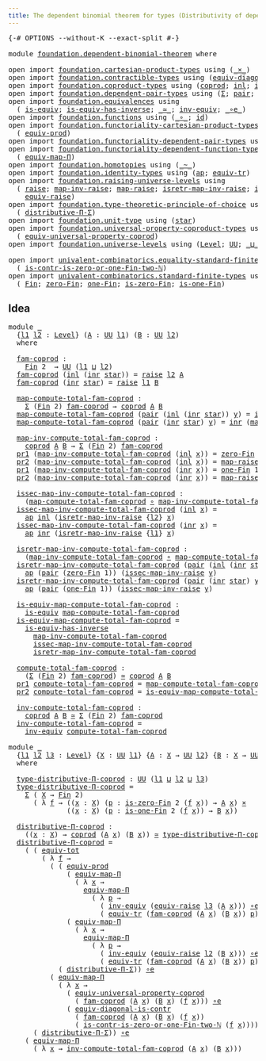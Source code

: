 ```yaml
---
title: The dependent binomial theorem for types (Distributivity of dependent function types over coproduct types)
---
```


<pre class="Agda"><a id="132" class="Symbol">{-#</a> <a id="136" class="Keyword">OPTIONS</a> <a id="144" class="Pragma">--without-K</a> <a id="156" class="Pragma">--exact-split</a> <a id="170" class="Symbol">#-}</a>

<a id="175" class="Keyword">module</a> <a id="182" href="foundation.dependent-binomial-theorem.html" class="Module">foundation.dependent-binomial-theorem</a> <a id="220" class="Keyword">where</a>

<a id="227" class="Keyword">open</a> <a id="232" class="Keyword">import</a> <a id="239" href="foundation.cartesian-product-types.html" class="Module">foundation.cartesian-product-types</a> <a id="274" class="Keyword">using</a> <a id="280" class="Symbol">(</a><a id="281" href="foundation-core.cartesian-product-types.html#590" class="Function Operator">_×_</a><a id="284" class="Symbol">)</a>
<a id="286" class="Keyword">open</a> <a id="291" class="Keyword">import</a> <a id="298" href="foundation.contractible-types.html" class="Module">foundation.contractible-types</a> <a id="328" class="Keyword">using</a> <a id="334" class="Symbol">(</a><a id="335" href="foundation.contractible-types.html#8430" class="Function">equiv-diagonal-is-contr</a><a id="358" class="Symbol">)</a>
<a id="360" class="Keyword">open</a> <a id="365" class="Keyword">import</a> <a id="372" href="foundation.coproduct-types.html" class="Module">foundation.coproduct-types</a> <a id="399" class="Keyword">using</a> <a id="405" class="Symbol">(</a><a id="406" href="foundation.coproduct-types.html#1182" class="Datatype">coprod</a><a id="412" class="Symbol">;</a> <a id="414" href="foundation.coproduct-types.html#1253" class="InductiveConstructor">inl</a><a id="417" class="Symbol">;</a> <a id="419" href="foundation.coproduct-types.html#1276" class="InductiveConstructor">inr</a><a id="422" class="Symbol">)</a>
<a id="424" class="Keyword">open</a> <a id="429" class="Keyword">import</a> <a id="436" href="foundation.dependent-pair-types.html" class="Module">foundation.dependent-pair-types</a> <a id="468" class="Keyword">using</a> <a id="474" class="Symbol">(</a><a id="475" href="foundation-core.dependent-pair-types.html#515" class="Record">Σ</a><a id="476" class="Symbol">;</a> <a id="478" href="foundation-core.dependent-pair-types.html#588" class="InductiveConstructor">pair</a><a id="482" class="Symbol">;</a> <a id="484" href="foundation-core.dependent-pair-types.html#605" class="Field">pr1</a><a id="487" class="Symbol">;</a> <a id="489" href="foundation-core.dependent-pair-types.html#617" class="Field">pr2</a><a id="492" class="Symbol">)</a>
<a id="494" class="Keyword">open</a> <a id="499" class="Keyword">import</a> <a id="506" href="foundation.equivalences.html" class="Module">foundation.equivalences</a> <a id="530" class="Keyword">using</a>
  <a id="538" class="Symbol">(</a> <a id="540" href="foundation-core.equivalences.html#1556" class="Function">is-equiv</a><a id="548" class="Symbol">;</a> <a id="550" href="foundation-core.equivalences.html#3013" class="Function">is-equiv-has-inverse</a><a id="570" class="Symbol">;</a> <a id="572" href="foundation-core.equivalences.html#1621" class="Function Operator">_≃_</a><a id="575" class="Symbol">;</a> <a id="577" href="foundation-core.equivalences.html#5721" class="Function">inv-equiv</a><a id="586" class="Symbol">;</a> <a id="588" href="foundation-core.equivalences.html#7869" class="Function Operator">_∘e_</a><a id="592" class="Symbol">)</a>
<a id="594" class="Keyword">open</a> <a id="599" class="Keyword">import</a> <a id="606" href="foundation.functions.html" class="Module">foundation.functions</a> <a id="627" class="Keyword">using</a> <a id="633" class="Symbol">(</a><a id="634" href="foundation-core.functions.html#420" class="Function Operator">_∘_</a><a id="637" class="Symbol">;</a> <a id="639" href="foundation-core.functions.html#322" class="Function">id</a><a id="641" class="Symbol">)</a>
<a id="643" class="Keyword">open</a> <a id="648" class="Keyword">import</a> <a id="655" href="foundation.functoriality-cartesian-product-types.html" class="Module">foundation.functoriality-cartesian-product-types</a> <a id="704" class="Keyword">using</a>
  <a id="712" class="Symbol">(</a> <a id="714" href="foundation.functoriality-cartesian-product-types.html#3179" class="Function">equiv-prod</a><a id="724" class="Symbol">)</a>
<a id="726" class="Keyword">open</a> <a id="731" class="Keyword">import</a> <a id="738" href="foundation.functoriality-dependent-pair-types.html" class="Module">foundation.functoriality-dependent-pair-types</a> <a id="784" class="Keyword">using</a> <a id="790" class="Symbol">(</a><a id="791" href="foundation-core.functoriality-dependent-pair-types.html#6817" class="Function">equiv-tot</a><a id="800" class="Symbol">)</a>
<a id="802" class="Keyword">open</a> <a id="807" class="Keyword">import</a> <a id="814" href="foundation.functoriality-dependent-function-types.html" class="Module">foundation.functoriality-dependent-function-types</a> <a id="864" class="Keyword">using</a>
  <a id="872" class="Symbol">(</a> <a id="874" href="foundation-core.functoriality-dependent-function-types.html#2227" class="Function">equiv-map-Π</a><a id="885" class="Symbol">)</a>
<a id="887" class="Keyword">open</a> <a id="892" class="Keyword">import</a> <a id="899" href="foundation.homotopies.html" class="Module">foundation.homotopies</a> <a id="921" class="Keyword">using</a> <a id="927" class="Symbol">(</a><a id="928" href="foundation-core.homotopies.html#627" class="Function Operator">_~_</a><a id="931" class="Symbol">)</a>
<a id="933" class="Keyword">open</a> <a id="938" class="Keyword">import</a> <a id="945" href="foundation.identity-types.html" class="Module">foundation.identity-types</a> <a id="971" class="Keyword">using</a> <a id="977" class="Symbol">(</a><a id="978" href="foundation-core.identity-types.html#4003" class="Function">ap</a><a id="980" class="Symbol">;</a> <a id="982" href="foundation.identity-types.html#3828" class="Function">equiv-tr</a><a id="990" class="Symbol">)</a>
<a id="992" class="Keyword">open</a> <a id="997" class="Keyword">import</a> <a id="1004" href="foundation.raising-universe-levels.html" class="Module">foundation.raising-universe-levels</a> <a id="1039" class="Keyword">using</a>
  <a id="1047" class="Symbol">(</a> <a id="1049" href="foundation.raising-universe-levels.html#973" class="Datatype">raise</a><a id="1054" class="Symbol">;</a> <a id="1056" href="foundation.raising-universe-levels.html#1114" class="Function">map-inv-raise</a><a id="1069" class="Symbol">;</a> <a id="1071" href="foundation.raising-universe-levels.html#1038" class="InductiveConstructor">map-raise</a><a id="1080" class="Symbol">;</a> <a id="1082" href="foundation.raising-universe-levels.html#1282" class="Function">isretr-map-inv-raise</a><a id="1102" class="Symbol">;</a> <a id="1104" href="foundation.raising-universe-levels.html#1181" class="Function">issec-map-inv-raise</a><a id="1123" class="Symbol">;</a>
    <a id="1129" href="foundation.raising-universe-levels.html#1550" class="Function">equiv-raise</a><a id="1140" class="Symbol">)</a>
<a id="1142" class="Keyword">open</a> <a id="1147" class="Keyword">import</a> <a id="1154" href="foundation.type-theoretic-principle-of-choice.html" class="Module">foundation.type-theoretic-principle-of-choice</a> <a id="1200" class="Keyword">using</a>
  <a id="1208" class="Symbol">(</a> <a id="1210" href="foundation.type-theoretic-principle-of-choice.html#4367" class="Function">distributive-Π-Σ</a><a id="1226" class="Symbol">)</a>
<a id="1228" class="Keyword">open</a> <a id="1233" class="Keyword">import</a> <a id="1240" href="foundation.unit-type.html" class="Module">foundation.unit-type</a> <a id="1261" class="Keyword">using</a> <a id="1267" class="Symbol">(</a><a id="1268" href="foundation.unit-type.html#1108" class="InductiveConstructor">star</a><a id="1272" class="Symbol">)</a>
<a id="1274" class="Keyword">open</a> <a id="1279" class="Keyword">import</a> <a id="1286" href="foundation.universal-property-coproduct-types.html" class="Module">foundation.universal-property-coproduct-types</a> <a id="1332" class="Keyword">using</a>
  <a id="1340" class="Symbol">(</a> <a id="1342" href="foundation.universal-property-coproduct-types.html#2190" class="Function">equiv-universal-property-coprod</a><a id="1373" class="Symbol">)</a>
<a id="1375" class="Keyword">open</a> <a id="1380" class="Keyword">import</a> <a id="1387" href="foundation.universe-levels.html" class="Module">foundation.universe-levels</a> <a id="1414" class="Keyword">using</a> <a id="1420" class="Symbol">(</a><a id="1421" href="Agda.Primitive.html#597" class="Postulate">Level</a><a id="1426" class="Symbol">;</a> <a id="1428" href="foundation-core.universe-levels.html#235" class="Primitive">UU</a><a id="1430" class="Symbol">;</a> <a id="1432" href="Agda.Primitive.html#810" class="Primitive Operator">_⊔_</a><a id="1435" class="Symbol">)</a>

<a id="1438" class="Keyword">open</a> <a id="1443" class="Keyword">import</a> <a id="1450" href="univalent-combinatorics.equality-standard-finite-types.html" class="Module">univalent-combinatorics.equality-standard-finite-types</a> <a id="1505" class="Keyword">using</a>
  <a id="1513" class="Symbol">(</a> <a id="1515" href="univalent-combinatorics.equality-standard-finite-types.html#4424" class="Function">is-contr-is-zero-or-one-Fin-two-ℕ</a><a id="1548" class="Symbol">)</a>
<a id="1550" class="Keyword">open</a> <a id="1555" class="Keyword">import</a> <a id="1562" href="univalent-combinatorics.standard-finite-types.html" class="Module">univalent-combinatorics.standard-finite-types</a> <a id="1608" class="Keyword">using</a>
  <a id="1616" class="Symbol">(</a> <a id="1618" href="univalent-combinatorics.standard-finite-types.html#2396" class="Function">Fin</a><a id="1621" class="Symbol">;</a> <a id="1623" href="univalent-combinatorics.standard-finite-types.html#6795" class="Function">zero-Fin</a><a id="1631" class="Symbol">;</a> <a id="1633" href="univalent-combinatorics.standard-finite-types.html#8193" class="Function">one-Fin</a><a id="1640" class="Symbol">;</a> <a id="1642" href="univalent-combinatorics.standard-finite-types.html#6898" class="Function">is-zero-Fin</a><a id="1653" class="Symbol">;</a> <a id="1655" href="univalent-combinatorics.standard-finite-types.html#8274" class="Function">is-one-Fin</a><a id="1665" class="Symbol">)</a>
</pre>
## Idea

<pre class="Agda"><a id="1689" class="Keyword">module</a> <a id="1696" href="foundation.dependent-binomial-theorem.html#1696" class="Module">_</a>
  <a id="1700" class="Symbol">{</a><a id="1701" href="foundation.dependent-binomial-theorem.html#1701" class="Bound">l1</a> <a id="1704" href="foundation.dependent-binomial-theorem.html#1704" class="Bound">l2</a> <a id="1707" class="Symbol">:</a> <a id="1709" href="Agda.Primitive.html#597" class="Postulate">Level</a><a id="1714" class="Symbol">}</a> <a id="1716" class="Symbol">(</a><a id="1717" href="foundation.dependent-binomial-theorem.html#1717" class="Bound">A</a> <a id="1719" class="Symbol">:</a> <a id="1721" href="foundation-core.universe-levels.html#235" class="Primitive">UU</a> <a id="1724" href="foundation.dependent-binomial-theorem.html#1701" class="Bound">l1</a><a id="1726" class="Symbol">)</a> <a id="1728" class="Symbol">(</a><a id="1729" href="foundation.dependent-binomial-theorem.html#1729" class="Bound">B</a> <a id="1731" class="Symbol">:</a> <a id="1733" href="foundation-core.universe-levels.html#235" class="Primitive">UU</a> <a id="1736" href="foundation.dependent-binomial-theorem.html#1704" class="Bound">l2</a><a id="1738" class="Symbol">)</a>
  <a id="1742" class="Keyword">where</a>
  
  <a id="1753" href="foundation.dependent-binomial-theorem.html#1753" class="Function">fam-coprod</a> <a id="1764" class="Symbol">:</a>
    <a id="1770" href="univalent-combinatorics.standard-finite-types.html#2396" class="Function">Fin</a> <a id="1774" class="Number">2</a>  <a id="1777" class="Symbol">→</a> <a id="1779" href="foundation-core.universe-levels.html#235" class="Primitive">UU</a> <a id="1782" class="Symbol">(</a><a id="1783" href="foundation.dependent-binomial-theorem.html#1701" class="Bound">l1</a> <a id="1786" href="Agda.Primitive.html#810" class="Primitive Operator">⊔</a> <a id="1788" href="foundation.dependent-binomial-theorem.html#1704" class="Bound">l2</a><a id="1790" class="Symbol">)</a>
  <a id="1794" href="foundation.dependent-binomial-theorem.html#1753" class="Function">fam-coprod</a> <a id="1805" class="Symbol">(</a><a id="1806" href="foundation.coproduct-types.html#1253" class="InductiveConstructor">inl</a> <a id="1810" class="Symbol">(</a><a id="1811" href="foundation.coproduct-types.html#1276" class="InductiveConstructor">inr</a> <a id="1815" href="foundation.unit-type.html#1108" class="InductiveConstructor">star</a><a id="1819" class="Symbol">))</a> <a id="1822" class="Symbol">=</a> <a id="1824" href="foundation.raising-universe-levels.html#973" class="Datatype">raise</a> <a id="1830" href="foundation.dependent-binomial-theorem.html#1704" class="Bound">l2</a> <a id="1833" href="foundation.dependent-binomial-theorem.html#1717" class="Bound">A</a>
  <a id="1837" href="foundation.dependent-binomial-theorem.html#1753" class="Function">fam-coprod</a> <a id="1848" class="Symbol">(</a><a id="1849" href="foundation.coproduct-types.html#1276" class="InductiveConstructor">inr</a> <a id="1853" href="foundation.unit-type.html#1108" class="InductiveConstructor">star</a><a id="1857" class="Symbol">)</a> <a id="1859" class="Symbol">=</a> <a id="1861" href="foundation.raising-universe-levels.html#973" class="Datatype">raise</a> <a id="1867" href="foundation.dependent-binomial-theorem.html#1701" class="Bound">l1</a> <a id="1870" href="foundation.dependent-binomial-theorem.html#1729" class="Bound">B</a>
  
  <a id="1877" href="foundation.dependent-binomial-theorem.html#1877" class="Function">map-compute-total-fam-coprod</a> <a id="1906" class="Symbol">:</a>
    <a id="1912" href="foundation-core.dependent-pair-types.html#515" class="Record">Σ</a> <a id="1914" class="Symbol">(</a><a id="1915" href="univalent-combinatorics.standard-finite-types.html#2396" class="Function">Fin</a> <a id="1919" class="Number">2</a><a id="1920" class="Symbol">)</a> <a id="1922" href="foundation.dependent-binomial-theorem.html#1753" class="Function">fam-coprod</a> <a id="1933" class="Symbol">→</a> <a id="1935" href="foundation.coproduct-types.html#1182" class="Datatype">coprod</a> <a id="1942" href="foundation.dependent-binomial-theorem.html#1717" class="Bound">A</a> <a id="1944" href="foundation.dependent-binomial-theorem.html#1729" class="Bound">B</a>
  <a id="1948" href="foundation.dependent-binomial-theorem.html#1877" class="Function">map-compute-total-fam-coprod</a> <a id="1977" class="Symbol">(</a><a id="1978" href="foundation-core.dependent-pair-types.html#588" class="InductiveConstructor">pair</a> <a id="1983" class="Symbol">(</a><a id="1984" href="foundation.coproduct-types.html#1253" class="InductiveConstructor">inl</a> <a id="1988" class="Symbol">(</a><a id="1989" href="foundation.coproduct-types.html#1276" class="InductiveConstructor">inr</a> <a id="1993" href="foundation.unit-type.html#1108" class="InductiveConstructor">star</a><a id="1997" class="Symbol">))</a> <a id="2000" href="foundation.dependent-binomial-theorem.html#2000" class="Bound">y</a><a id="2001" class="Symbol">)</a> <a id="2003" class="Symbol">=</a> <a id="2005" href="foundation.coproduct-types.html#1253" class="InductiveConstructor">inl</a> <a id="2009" class="Symbol">(</a><a id="2010" href="foundation.raising-universe-levels.html#1114" class="Function">map-inv-raise</a> <a id="2024" href="foundation.dependent-binomial-theorem.html#2000" class="Bound">y</a><a id="2025" class="Symbol">)</a>
  <a id="2029" href="foundation.dependent-binomial-theorem.html#1877" class="Function">map-compute-total-fam-coprod</a> <a id="2058" class="Symbol">(</a><a id="2059" href="foundation-core.dependent-pair-types.html#588" class="InductiveConstructor">pair</a> <a id="2064" class="Symbol">(</a><a id="2065" href="foundation.coproduct-types.html#1276" class="InductiveConstructor">inr</a> <a id="2069" href="foundation.unit-type.html#1108" class="InductiveConstructor">star</a><a id="2073" class="Symbol">)</a> <a id="2075" href="foundation.dependent-binomial-theorem.html#2075" class="Bound">y</a><a id="2076" class="Symbol">)</a> <a id="2078" class="Symbol">=</a> <a id="2080" href="foundation.coproduct-types.html#1276" class="InductiveConstructor">inr</a> <a id="2084" class="Symbol">(</a><a id="2085" href="foundation.raising-universe-levels.html#1114" class="Function">map-inv-raise</a> <a id="2099" href="foundation.dependent-binomial-theorem.html#2075" class="Bound">y</a><a id="2100" class="Symbol">)</a>

  <a id="2105" href="foundation.dependent-binomial-theorem.html#2105" class="Function">map-inv-compute-total-fam-coprod</a> <a id="2138" class="Symbol">:</a>
    <a id="2144" href="foundation.coproduct-types.html#1182" class="Datatype">coprod</a> <a id="2151" href="foundation.dependent-binomial-theorem.html#1717" class="Bound">A</a> <a id="2153" href="foundation.dependent-binomial-theorem.html#1729" class="Bound">B</a> <a id="2155" class="Symbol">→</a> <a id="2157" href="foundation-core.dependent-pair-types.html#515" class="Record">Σ</a> <a id="2159" class="Symbol">(</a><a id="2160" href="univalent-combinatorics.standard-finite-types.html#2396" class="Function">Fin</a> <a id="2164" class="Number">2</a><a id="2165" class="Symbol">)</a> <a id="2167" href="foundation.dependent-binomial-theorem.html#1753" class="Function">fam-coprod</a>
  <a id="2180" href="foundation-core.dependent-pair-types.html#605" class="Field">pr1</a> <a id="2184" class="Symbol">(</a><a id="2185" href="foundation.dependent-binomial-theorem.html#2105" class="Function">map-inv-compute-total-fam-coprod</a> <a id="2218" class="Symbol">(</a><a id="2219" href="foundation.coproduct-types.html#1253" class="InductiveConstructor">inl</a> <a id="2223" href="foundation.dependent-binomial-theorem.html#2223" class="Bound">x</a><a id="2224" class="Symbol">))</a> <a id="2227" class="Symbol">=</a> <a id="2229" href="univalent-combinatorics.standard-finite-types.html#6795" class="Function">zero-Fin</a> <a id="2238" class="Number">1</a>
  <a id="2242" href="foundation-core.dependent-pair-types.html#617" class="Field">pr2</a> <a id="2246" class="Symbol">(</a><a id="2247" href="foundation.dependent-binomial-theorem.html#2105" class="Function">map-inv-compute-total-fam-coprod</a> <a id="2280" class="Symbol">(</a><a id="2281" href="foundation.coproduct-types.html#1253" class="InductiveConstructor">inl</a> <a id="2285" href="foundation.dependent-binomial-theorem.html#2285" class="Bound">x</a><a id="2286" class="Symbol">))</a> <a id="2289" class="Symbol">=</a> <a id="2291" href="foundation.raising-universe-levels.html#1038" class="InductiveConstructor">map-raise</a> <a id="2301" href="foundation.dependent-binomial-theorem.html#2285" class="Bound">x</a>
  <a id="2305" href="foundation-core.dependent-pair-types.html#605" class="Field">pr1</a> <a id="2309" class="Symbol">(</a><a id="2310" href="foundation.dependent-binomial-theorem.html#2105" class="Function">map-inv-compute-total-fam-coprod</a> <a id="2343" class="Symbol">(</a><a id="2344" href="foundation.coproduct-types.html#1276" class="InductiveConstructor">inr</a> <a id="2348" href="foundation.dependent-binomial-theorem.html#2348" class="Bound">x</a><a id="2349" class="Symbol">))</a> <a id="2352" class="Symbol">=</a> <a id="2354" href="univalent-combinatorics.standard-finite-types.html#8193" class="Function">one-Fin</a> <a id="2362" class="Number">1</a>
  <a id="2366" href="foundation-core.dependent-pair-types.html#617" class="Field">pr2</a> <a id="2370" class="Symbol">(</a><a id="2371" href="foundation.dependent-binomial-theorem.html#2105" class="Function">map-inv-compute-total-fam-coprod</a> <a id="2404" class="Symbol">(</a><a id="2405" href="foundation.coproduct-types.html#1276" class="InductiveConstructor">inr</a> <a id="2409" href="foundation.dependent-binomial-theorem.html#2409" class="Bound">x</a><a id="2410" class="Symbol">))</a> <a id="2413" class="Symbol">=</a> <a id="2415" href="foundation.raising-universe-levels.html#1038" class="InductiveConstructor">map-raise</a> <a id="2425" href="foundation.dependent-binomial-theorem.html#2409" class="Bound">x</a>

  <a id="2430" href="foundation.dependent-binomial-theorem.html#2430" class="Function">issec-map-inv-compute-total-fam-coprod</a> <a id="2469" class="Symbol">:</a>
    <a id="2475" class="Symbol">(</a><a id="2476" href="foundation.dependent-binomial-theorem.html#1877" class="Function">map-compute-total-fam-coprod</a> <a id="2505" href="foundation-core.functions.html#420" class="Function Operator">∘</a> <a id="2507" href="foundation.dependent-binomial-theorem.html#2105" class="Function">map-inv-compute-total-fam-coprod</a><a id="2539" class="Symbol">)</a> <a id="2541" href="foundation-core.homotopies.html#627" class="Function Operator">~</a> <a id="2543" href="foundation-core.functions.html#322" class="Function">id</a>
  <a id="2548" href="foundation.dependent-binomial-theorem.html#2430" class="Function">issec-map-inv-compute-total-fam-coprod</a> <a id="2587" class="Symbol">(</a><a id="2588" href="foundation.coproduct-types.html#1253" class="InductiveConstructor">inl</a> <a id="2592" href="foundation.dependent-binomial-theorem.html#2592" class="Bound">x</a><a id="2593" class="Symbol">)</a> <a id="2595" class="Symbol">=</a>
    <a id="2601" href="foundation-core.identity-types.html#4003" class="Function">ap</a> <a id="2604" href="foundation.coproduct-types.html#1253" class="InductiveConstructor">inl</a> <a id="2608" class="Symbol">(</a><a id="2609" href="foundation.raising-universe-levels.html#1282" class="Function">isretr-map-inv-raise</a> <a id="2630" class="Symbol">{</a><a id="2631" href="foundation.dependent-binomial-theorem.html#1704" class="Bound">l2</a><a id="2633" class="Symbol">}</a> <a id="2635" href="foundation.dependent-binomial-theorem.html#2592" class="Bound">x</a><a id="2636" class="Symbol">)</a>
  <a id="2640" href="foundation.dependent-binomial-theorem.html#2430" class="Function">issec-map-inv-compute-total-fam-coprod</a> <a id="2679" class="Symbol">(</a><a id="2680" href="foundation.coproduct-types.html#1276" class="InductiveConstructor">inr</a> <a id="2684" href="foundation.dependent-binomial-theorem.html#2684" class="Bound">x</a><a id="2685" class="Symbol">)</a> <a id="2687" class="Symbol">=</a>
    <a id="2693" href="foundation-core.identity-types.html#4003" class="Function">ap</a> <a id="2696" href="foundation.coproduct-types.html#1276" class="InductiveConstructor">inr</a> <a id="2700" class="Symbol">(</a><a id="2701" href="foundation.raising-universe-levels.html#1282" class="Function">isretr-map-inv-raise</a> <a id="2722" class="Symbol">{</a><a id="2723" href="foundation.dependent-binomial-theorem.html#1701" class="Bound">l1</a><a id="2725" class="Symbol">}</a> <a id="2727" href="foundation.dependent-binomial-theorem.html#2684" class="Bound">x</a><a id="2728" class="Symbol">)</a>

  <a id="2733" href="foundation.dependent-binomial-theorem.html#2733" class="Function">isretr-map-inv-compute-total-fam-coprod</a> <a id="2773" class="Symbol">:</a>
    <a id="2779" class="Symbol">(</a><a id="2780" href="foundation.dependent-binomial-theorem.html#2105" class="Function">map-inv-compute-total-fam-coprod</a> <a id="2813" href="foundation-core.functions.html#420" class="Function Operator">∘</a> <a id="2815" href="foundation.dependent-binomial-theorem.html#1877" class="Function">map-compute-total-fam-coprod</a><a id="2843" class="Symbol">)</a> <a id="2845" href="foundation-core.homotopies.html#627" class="Function Operator">~</a> <a id="2847" href="foundation-core.functions.html#322" class="Function">id</a>
  <a id="2852" href="foundation.dependent-binomial-theorem.html#2733" class="Function">isretr-map-inv-compute-total-fam-coprod</a> <a id="2892" class="Symbol">(</a><a id="2893" href="foundation-core.dependent-pair-types.html#588" class="InductiveConstructor">pair</a> <a id="2898" class="Symbol">(</a><a id="2899" href="foundation.coproduct-types.html#1253" class="InductiveConstructor">inl</a> <a id="2903" class="Symbol">(</a><a id="2904" href="foundation.coproduct-types.html#1276" class="InductiveConstructor">inr</a> <a id="2908" href="foundation.unit-type.html#1108" class="InductiveConstructor">star</a><a id="2912" class="Symbol">))</a> <a id="2915" href="foundation.dependent-binomial-theorem.html#2915" class="Bound">y</a><a id="2916" class="Symbol">)</a> <a id="2918" class="Symbol">=</a>
    <a id="2924" href="foundation-core.identity-types.html#4003" class="Function">ap</a> <a id="2927" class="Symbol">(</a><a id="2928" href="foundation-core.dependent-pair-types.html#588" class="InductiveConstructor">pair</a> <a id="2933" class="Symbol">(</a><a id="2934" href="univalent-combinatorics.standard-finite-types.html#6795" class="Function">zero-Fin</a> <a id="2943" class="Number">1</a><a id="2944" class="Symbol">))</a> <a id="2947" class="Symbol">(</a><a id="2948" href="foundation.raising-universe-levels.html#1181" class="Function">issec-map-inv-raise</a> <a id="2968" href="foundation.dependent-binomial-theorem.html#2915" class="Bound">y</a><a id="2969" class="Symbol">)</a>
  <a id="2973" href="foundation.dependent-binomial-theorem.html#2733" class="Function">isretr-map-inv-compute-total-fam-coprod</a> <a id="3013" class="Symbol">(</a><a id="3014" href="foundation-core.dependent-pair-types.html#588" class="InductiveConstructor">pair</a> <a id="3019" class="Symbol">(</a><a id="3020" href="foundation.coproduct-types.html#1276" class="InductiveConstructor">inr</a> <a id="3024" href="foundation.unit-type.html#1108" class="InductiveConstructor">star</a><a id="3028" class="Symbol">)</a> <a id="3030" href="foundation.dependent-binomial-theorem.html#3030" class="Bound">y</a><a id="3031" class="Symbol">)</a> <a id="3033" class="Symbol">=</a>
    <a id="3039" href="foundation-core.identity-types.html#4003" class="Function">ap</a> <a id="3042" class="Symbol">(</a><a id="3043" href="foundation-core.dependent-pair-types.html#588" class="InductiveConstructor">pair</a> <a id="3048" class="Symbol">(</a><a id="3049" href="univalent-combinatorics.standard-finite-types.html#8193" class="Function">one-Fin</a> <a id="3057" class="Number">1</a><a id="3058" class="Symbol">))</a> <a id="3061" class="Symbol">(</a><a id="3062" href="foundation.raising-universe-levels.html#1181" class="Function">issec-map-inv-raise</a> <a id="3082" href="foundation.dependent-binomial-theorem.html#3030" class="Bound">y</a><a id="3083" class="Symbol">)</a>

  <a id="3088" href="foundation.dependent-binomial-theorem.html#3088" class="Function">is-equiv-map-compute-total-fam-coprod</a> <a id="3126" class="Symbol">:</a>
    <a id="3132" href="foundation-core.equivalences.html#1556" class="Function">is-equiv</a> <a id="3141" href="foundation.dependent-binomial-theorem.html#1877" class="Function">map-compute-total-fam-coprod</a>
  <a id="3172" href="foundation.dependent-binomial-theorem.html#3088" class="Function">is-equiv-map-compute-total-fam-coprod</a> <a id="3210" class="Symbol">=</a>
    <a id="3216" href="foundation-core.equivalences.html#3013" class="Function">is-equiv-has-inverse</a>
      <a id="3243" href="foundation.dependent-binomial-theorem.html#2105" class="Function">map-inv-compute-total-fam-coprod</a>
      <a id="3282" href="foundation.dependent-binomial-theorem.html#2430" class="Function">issec-map-inv-compute-total-fam-coprod</a>
      <a id="3327" href="foundation.dependent-binomial-theorem.html#2733" class="Function">isretr-map-inv-compute-total-fam-coprod</a>
  
  <a id="3372" href="foundation.dependent-binomial-theorem.html#3372" class="Function">compute-total-fam-coprod</a> <a id="3397" class="Symbol">:</a>
    <a id="3403" class="Symbol">(</a><a id="3404" href="foundation-core.dependent-pair-types.html#515" class="Record">Σ</a> <a id="3406" class="Symbol">(</a><a id="3407" href="univalent-combinatorics.standard-finite-types.html#2396" class="Function">Fin</a> <a id="3411" class="Number">2</a><a id="3412" class="Symbol">)</a> <a id="3414" href="foundation.dependent-binomial-theorem.html#1753" class="Function">fam-coprod</a><a id="3424" class="Symbol">)</a> <a id="3426" href="foundation-core.equivalences.html#1621" class="Function Operator">≃</a> <a id="3428" href="foundation.coproduct-types.html#1182" class="Datatype">coprod</a> <a id="3435" href="foundation.dependent-binomial-theorem.html#1717" class="Bound">A</a> <a id="3437" href="foundation.dependent-binomial-theorem.html#1729" class="Bound">B</a>
  <a id="3441" href="foundation-core.dependent-pair-types.html#605" class="Field">pr1</a> <a id="3445" href="foundation.dependent-binomial-theorem.html#3372" class="Function">compute-total-fam-coprod</a> <a id="3470" class="Symbol">=</a> <a id="3472" href="foundation.dependent-binomial-theorem.html#1877" class="Function">map-compute-total-fam-coprod</a>
  <a id="3503" href="foundation-core.dependent-pair-types.html#617" class="Field">pr2</a> <a id="3507" href="foundation.dependent-binomial-theorem.html#3372" class="Function">compute-total-fam-coprod</a> <a id="3532" class="Symbol">=</a> <a id="3534" href="foundation.dependent-binomial-theorem.html#3088" class="Function">is-equiv-map-compute-total-fam-coprod</a>

  <a id="3575" href="foundation.dependent-binomial-theorem.html#3575" class="Function">inv-compute-total-fam-coprod</a> <a id="3604" class="Symbol">:</a>
    <a id="3610" href="foundation.coproduct-types.html#1182" class="Datatype">coprod</a> <a id="3617" href="foundation.dependent-binomial-theorem.html#1717" class="Bound">A</a> <a id="3619" href="foundation.dependent-binomial-theorem.html#1729" class="Bound">B</a> <a id="3621" href="foundation-core.equivalences.html#1621" class="Function Operator">≃</a> <a id="3623" href="foundation-core.dependent-pair-types.html#515" class="Record">Σ</a> <a id="3625" class="Symbol">(</a><a id="3626" href="univalent-combinatorics.standard-finite-types.html#2396" class="Function">Fin</a> <a id="3630" class="Number">2</a><a id="3631" class="Symbol">)</a> <a id="3633" href="foundation.dependent-binomial-theorem.html#1753" class="Function">fam-coprod</a>
  <a id="3646" href="foundation.dependent-binomial-theorem.html#3575" class="Function">inv-compute-total-fam-coprod</a> <a id="3675" class="Symbol">=</a>
    <a id="3681" href="foundation-core.equivalences.html#5721" class="Function">inv-equiv</a> <a id="3691" href="foundation.dependent-binomial-theorem.html#3372" class="Function">compute-total-fam-coprod</a>
  
<a id="3719" class="Keyword">module</a> <a id="3726" href="foundation.dependent-binomial-theorem.html#3726" class="Module">_</a>
  <a id="3730" class="Symbol">{</a><a id="3731" href="foundation.dependent-binomial-theorem.html#3731" class="Bound">l1</a> <a id="3734" href="foundation.dependent-binomial-theorem.html#3734" class="Bound">l2</a> <a id="3737" href="foundation.dependent-binomial-theorem.html#3737" class="Bound">l3</a> <a id="3740" class="Symbol">:</a> <a id="3742" href="Agda.Primitive.html#597" class="Postulate">Level</a><a id="3747" class="Symbol">}</a> <a id="3749" class="Symbol">{</a><a id="3750" href="foundation.dependent-binomial-theorem.html#3750" class="Bound">X</a> <a id="3752" class="Symbol">:</a> <a id="3754" href="foundation-core.universe-levels.html#235" class="Primitive">UU</a> <a id="3757" href="foundation.dependent-binomial-theorem.html#3731" class="Bound">l1</a><a id="3759" class="Symbol">}</a> <a id="3761" class="Symbol">{</a><a id="3762" href="foundation.dependent-binomial-theorem.html#3762" class="Bound">A</a> <a id="3764" class="Symbol">:</a> <a id="3766" href="foundation.dependent-binomial-theorem.html#3750" class="Bound">X</a> <a id="3768" class="Symbol">→</a> <a id="3770" href="foundation-core.universe-levels.html#235" class="Primitive">UU</a> <a id="3773" href="foundation.dependent-binomial-theorem.html#3734" class="Bound">l2</a><a id="3775" class="Symbol">}</a> <a id="3777" class="Symbol">{</a><a id="3778" href="foundation.dependent-binomial-theorem.html#3778" class="Bound">B</a> <a id="3780" class="Symbol">:</a> <a id="3782" href="foundation.dependent-binomial-theorem.html#3750" class="Bound">X</a> <a id="3784" class="Symbol">→</a> <a id="3786" href="foundation-core.universe-levels.html#235" class="Primitive">UU</a> <a id="3789" href="foundation.dependent-binomial-theorem.html#3737" class="Bound">l3</a><a id="3791" class="Symbol">}</a>
  <a id="3795" class="Keyword">where</a>

  <a id="3804" href="foundation.dependent-binomial-theorem.html#3804" class="Function">type-distributive-Π-coprod</a> <a id="3831" class="Symbol">:</a> <a id="3833" href="foundation-core.universe-levels.html#235" class="Primitive">UU</a> <a id="3836" class="Symbol">(</a><a id="3837" href="foundation.dependent-binomial-theorem.html#3731" class="Bound">l1</a> <a id="3840" href="Agda.Primitive.html#810" class="Primitive Operator">⊔</a> <a id="3842" href="foundation.dependent-binomial-theorem.html#3734" class="Bound">l2</a> <a id="3845" href="Agda.Primitive.html#810" class="Primitive Operator">⊔</a> <a id="3847" href="foundation.dependent-binomial-theorem.html#3737" class="Bound">l3</a><a id="3849" class="Symbol">)</a>
  <a id="3853" href="foundation.dependent-binomial-theorem.html#3804" class="Function">type-distributive-Π-coprod</a> <a id="3880" class="Symbol">=</a>
    <a id="3886" href="foundation-core.dependent-pair-types.html#515" class="Record">Σ</a> <a id="3888" class="Symbol">(</a> <a id="3890" href="foundation.dependent-binomial-theorem.html#3750" class="Bound">X</a> <a id="3892" class="Symbol">→</a> <a id="3894" href="univalent-combinatorics.standard-finite-types.html#2396" class="Function">Fin</a> <a id="3898" class="Number">2</a><a id="3899" class="Symbol">)</a>
      <a id="3907" class="Symbol">(</a> <a id="3909" class="Symbol">λ</a> <a id="3911" href="foundation.dependent-binomial-theorem.html#3911" class="Bound">f</a> <a id="3913" class="Symbol">→</a> <a id="3915" class="Symbol">((</a><a id="3917" href="foundation.dependent-binomial-theorem.html#3917" class="Bound">x</a> <a id="3919" class="Symbol">:</a> <a id="3921" href="foundation.dependent-binomial-theorem.html#3750" class="Bound">X</a><a id="3922" class="Symbol">)</a> <a id="3924" class="Symbol">(</a><a id="3925" href="foundation.dependent-binomial-theorem.html#3925" class="Bound">p</a> <a id="3927" class="Symbol">:</a> <a id="3929" href="univalent-combinatorics.standard-finite-types.html#6898" class="Function">is-zero-Fin</a> <a id="3941" class="Number">2</a> <a id="3943" class="Symbol">(</a><a id="3944" href="foundation.dependent-binomial-theorem.html#3911" class="Bound">f</a> <a id="3946" href="foundation.dependent-binomial-theorem.html#3917" class="Bound">x</a><a id="3947" class="Symbol">))</a> <a id="3950" class="Symbol">→</a> <a id="3952" href="foundation.dependent-binomial-theorem.html#3762" class="Bound">A</a> <a id="3954" href="foundation.dependent-binomial-theorem.html#3917" class="Bound">x</a><a id="3955" class="Symbol">)</a> <a id="3957" href="foundation-core.cartesian-product-types.html#590" class="Function Operator">×</a>
              <a id="3973" class="Symbol">((</a><a id="3975" href="foundation.dependent-binomial-theorem.html#3975" class="Bound">x</a> <a id="3977" class="Symbol">:</a> <a id="3979" href="foundation.dependent-binomial-theorem.html#3750" class="Bound">X</a><a id="3980" class="Symbol">)</a> <a id="3982" class="Symbol">(</a><a id="3983" href="foundation.dependent-binomial-theorem.html#3983" class="Bound">p</a> <a id="3985" class="Symbol">:</a> <a id="3987" href="univalent-combinatorics.standard-finite-types.html#8274" class="Function">is-one-Fin</a> <a id="3998" class="Number">2</a> <a id="4000" class="Symbol">(</a><a id="4001" href="foundation.dependent-binomial-theorem.html#3911" class="Bound">f</a> <a id="4003" href="foundation.dependent-binomial-theorem.html#3975" class="Bound">x</a><a id="4004" class="Symbol">))</a> <a id="4007" class="Symbol">→</a> <a id="4009" href="foundation.dependent-binomial-theorem.html#3778" class="Bound">B</a> <a id="4011" href="foundation.dependent-binomial-theorem.html#3975" class="Bound">x</a><a id="4012" class="Symbol">))</a>

  <a id="4018" href="foundation.dependent-binomial-theorem.html#4018" class="Function">distributive-Π-coprod</a> <a id="4040" class="Symbol">:</a>
    <a id="4046" class="Symbol">((</a><a id="4048" href="foundation.dependent-binomial-theorem.html#4048" class="Bound">x</a> <a id="4050" class="Symbol">:</a> <a id="4052" href="foundation.dependent-binomial-theorem.html#3750" class="Bound">X</a><a id="4053" class="Symbol">)</a> <a id="4055" class="Symbol">→</a> <a id="4057" href="foundation.coproduct-types.html#1182" class="Datatype">coprod</a> <a id="4064" class="Symbol">(</a><a id="4065" href="foundation.dependent-binomial-theorem.html#3762" class="Bound">A</a> <a id="4067" href="foundation.dependent-binomial-theorem.html#4048" class="Bound">x</a><a id="4068" class="Symbol">)</a> <a id="4070" class="Symbol">(</a><a id="4071" href="foundation.dependent-binomial-theorem.html#3778" class="Bound">B</a> <a id="4073" href="foundation.dependent-binomial-theorem.html#4048" class="Bound">x</a><a id="4074" class="Symbol">))</a> <a id="4077" href="foundation-core.equivalences.html#1621" class="Function Operator">≃</a> <a id="4079" href="foundation.dependent-binomial-theorem.html#3804" class="Function">type-distributive-Π-coprod</a>
  <a id="4108" href="foundation.dependent-binomial-theorem.html#4018" class="Function">distributive-Π-coprod</a> <a id="4130" class="Symbol">=</a>
    <a id="4136" class="Symbol">(</a> <a id="4138" class="Symbol">(</a> <a id="4140" href="foundation-core.functoriality-dependent-pair-types.html#6817" class="Function">equiv-tot</a>
        <a id="4158" class="Symbol">(</a> <a id="4160" class="Symbol">λ</a> <a id="4162" href="foundation.dependent-binomial-theorem.html#4162" class="Bound">f</a> <a id="4164" class="Symbol">→</a>
          <a id="4176" class="Symbol">(</a> <a id="4178" class="Symbol">(</a> <a id="4180" href="foundation.functoriality-cartesian-product-types.html#3179" class="Function">equiv-prod</a>
              <a id="4205" class="Symbol">(</a> <a id="4207" href="foundation-core.functoriality-dependent-function-types.html#2227" class="Function">equiv-map-Π</a>
                <a id="4235" class="Symbol">(</a> <a id="4237" class="Symbol">λ</a> <a id="4239" href="foundation.dependent-binomial-theorem.html#4239" class="Bound">x</a> <a id="4241" class="Symbol">→</a>
                  <a id="4261" href="foundation-core.functoriality-dependent-function-types.html#2227" class="Function">equiv-map-Π</a>
                    <a id="4293" class="Symbol">(</a> <a id="4295" class="Symbol">λ</a> <a id="4297" href="foundation.dependent-binomial-theorem.html#4297" class="Bound">p</a> <a id="4299" class="Symbol">→</a>
                      <a id="4323" class="Symbol">(</a> <a id="4325" href="foundation-core.equivalences.html#5721" class="Function">inv-equiv</a> <a id="4335" class="Symbol">(</a><a id="4336" href="foundation.raising-universe-levels.html#1550" class="Function">equiv-raise</a> <a id="4348" href="foundation.dependent-binomial-theorem.html#3737" class="Bound">l3</a> <a id="4351" class="Symbol">(</a><a id="4352" href="foundation.dependent-binomial-theorem.html#3762" class="Bound">A</a> <a id="4354" href="foundation.dependent-binomial-theorem.html#4239" class="Bound">x</a><a id="4355" class="Symbol">)))</a> <a id="4359" href="foundation-core.equivalences.html#7869" class="Function Operator">∘e</a>
                      <a id="4384" class="Symbol">(</a> <a id="4386" href="foundation.identity-types.html#3828" class="Function">equiv-tr</a> <a id="4395" class="Symbol">(</a><a id="4396" href="foundation.dependent-binomial-theorem.html#1753" class="Function">fam-coprod</a> <a id="4407" class="Symbol">(</a><a id="4408" href="foundation.dependent-binomial-theorem.html#3762" class="Bound">A</a> <a id="4410" href="foundation.dependent-binomial-theorem.html#4239" class="Bound">x</a><a id="4411" class="Symbol">)</a> <a id="4413" class="Symbol">(</a><a id="4414" href="foundation.dependent-binomial-theorem.html#3778" class="Bound">B</a> <a id="4416" href="foundation.dependent-binomial-theorem.html#4239" class="Bound">x</a><a id="4417" class="Symbol">))</a> <a id="4420" href="foundation.dependent-binomial-theorem.html#4297" class="Bound">p</a><a id="4421" class="Symbol">))))</a>
              <a id="4440" class="Symbol">(</a> <a id="4442" href="foundation-core.functoriality-dependent-function-types.html#2227" class="Function">equiv-map-Π</a>
                <a id="4470" class="Symbol">(</a> <a id="4472" class="Symbol">λ</a> <a id="4474" href="foundation.dependent-binomial-theorem.html#4474" class="Bound">x</a> <a id="4476" class="Symbol">→</a>
                  <a id="4496" href="foundation-core.functoriality-dependent-function-types.html#2227" class="Function">equiv-map-Π</a>
                    <a id="4528" class="Symbol">(</a> <a id="4530" class="Symbol">λ</a> <a id="4532" href="foundation.dependent-binomial-theorem.html#4532" class="Bound">p</a> <a id="4534" class="Symbol">→</a>
                      <a id="4558" class="Symbol">(</a> <a id="4560" href="foundation-core.equivalences.html#5721" class="Function">inv-equiv</a> <a id="4570" class="Symbol">(</a><a id="4571" href="foundation.raising-universe-levels.html#1550" class="Function">equiv-raise</a> <a id="4583" href="foundation.dependent-binomial-theorem.html#3734" class="Bound">l2</a> <a id="4586" class="Symbol">(</a><a id="4587" href="foundation.dependent-binomial-theorem.html#3778" class="Bound">B</a> <a id="4589" href="foundation.dependent-binomial-theorem.html#4474" class="Bound">x</a><a id="4590" class="Symbol">)))</a> <a id="4594" href="foundation-core.equivalences.html#7869" class="Function Operator">∘e</a>
                      <a id="4619" class="Symbol">(</a> <a id="4621" href="foundation.identity-types.html#3828" class="Function">equiv-tr</a> <a id="4630" class="Symbol">(</a><a id="4631" href="foundation.dependent-binomial-theorem.html#1753" class="Function">fam-coprod</a> <a id="4642" class="Symbol">(</a><a id="4643" href="foundation.dependent-binomial-theorem.html#3762" class="Bound">A</a> <a id="4645" href="foundation.dependent-binomial-theorem.html#4474" class="Bound">x</a><a id="4646" class="Symbol">)</a> <a id="4648" class="Symbol">(</a><a id="4649" href="foundation.dependent-binomial-theorem.html#3778" class="Bound">B</a> <a id="4651" href="foundation.dependent-binomial-theorem.html#4474" class="Bound">x</a><a id="4652" class="Symbol">))</a> <a id="4655" href="foundation.dependent-binomial-theorem.html#4532" class="Bound">p</a><a id="4656" class="Symbol">)))))</a> <a id="4662" href="foundation-core.equivalences.html#7869" class="Function Operator">∘e</a>
            <a id="4677" class="Symbol">(</a> <a id="4679" href="foundation.type-theoretic-principle-of-choice.html#4367" class="Function">distributive-Π-Σ</a><a id="4695" class="Symbol">))</a> <a id="4698" href="foundation-core.equivalences.html#7869" class="Function Operator">∘e</a>
          <a id="4711" class="Symbol">(</a> <a id="4713" href="foundation-core.functoriality-dependent-function-types.html#2227" class="Function">equiv-map-Π</a>
            <a id="4737" class="Symbol">(</a> <a id="4739" class="Symbol">λ</a> <a id="4741" href="foundation.dependent-binomial-theorem.html#4741" class="Bound">x</a> <a id="4743" class="Symbol">→</a>
              <a id="4759" class="Symbol">(</a> <a id="4761" href="foundation.universal-property-coproduct-types.html#2190" class="Function">equiv-universal-property-coprod</a>
                <a id="4809" class="Symbol">(</a> <a id="4811" href="foundation.dependent-binomial-theorem.html#1753" class="Function">fam-coprod</a> <a id="4822" class="Symbol">(</a><a id="4823" href="foundation.dependent-binomial-theorem.html#3762" class="Bound">A</a> <a id="4825" href="foundation.dependent-binomial-theorem.html#4741" class="Bound">x</a><a id="4826" class="Symbol">)</a> <a id="4828" class="Symbol">(</a><a id="4829" href="foundation.dependent-binomial-theorem.html#3778" class="Bound">B</a> <a id="4831" href="foundation.dependent-binomial-theorem.html#4741" class="Bound">x</a><a id="4832" class="Symbol">)</a> <a id="4834" class="Symbol">(</a><a id="4835" href="foundation.dependent-binomial-theorem.html#4162" class="Bound">f</a> <a id="4837" href="foundation.dependent-binomial-theorem.html#4741" class="Bound">x</a><a id="4838" class="Symbol">)))</a> <a id="4842" href="foundation-core.equivalences.html#7869" class="Function Operator">∘e</a>
              <a id="4859" class="Symbol">(</a> <a id="4861" href="foundation.contractible-types.html#8430" class="Function">equiv-diagonal-is-contr</a>
                <a id="4901" class="Symbol">(</a> <a id="4903" href="foundation.dependent-binomial-theorem.html#1753" class="Function">fam-coprod</a> <a id="4914" class="Symbol">(</a><a id="4915" href="foundation.dependent-binomial-theorem.html#3762" class="Bound">A</a> <a id="4917" href="foundation.dependent-binomial-theorem.html#4741" class="Bound">x</a><a id="4918" class="Symbol">)</a> <a id="4920" class="Symbol">(</a><a id="4921" href="foundation.dependent-binomial-theorem.html#3778" class="Bound">B</a> <a id="4923" href="foundation.dependent-binomial-theorem.html#4741" class="Bound">x</a><a id="4924" class="Symbol">)</a> <a id="4926" class="Symbol">(</a><a id="4927" href="foundation.dependent-binomial-theorem.html#4162" class="Bound">f</a> <a id="4929" href="foundation.dependent-binomial-theorem.html#4741" class="Bound">x</a><a id="4930" class="Symbol">))</a>
                <a id="4949" class="Symbol">(</a> <a id="4951" href="univalent-combinatorics.equality-standard-finite-types.html#4424" class="Function">is-contr-is-zero-or-one-Fin-two-ℕ</a> <a id="4985" class="Symbol">(</a><a id="4986" href="foundation.dependent-binomial-theorem.html#4162" class="Bound">f</a> <a id="4988" href="foundation.dependent-binomial-theorem.html#4741" class="Bound">x</a><a id="4989" class="Symbol">)))))))</a> <a id="4997" href="foundation-core.equivalences.html#7869" class="Function Operator">∘e</a>
      <a id="5006" class="Symbol">(</a> <a id="5008" href="foundation.type-theoretic-principle-of-choice.html#4367" class="Function">distributive-Π-Σ</a><a id="5024" class="Symbol">))</a> <a id="5027" href="foundation-core.equivalences.html#7869" class="Function Operator">∘e</a>
    <a id="5034" class="Symbol">(</a> <a id="5036" href="foundation-core.functoriality-dependent-function-types.html#2227" class="Function">equiv-map-Π</a>
      <a id="5054" class="Symbol">(</a> <a id="5056" class="Symbol">λ</a> <a id="5058" href="foundation.dependent-binomial-theorem.html#5058" class="Bound">x</a> <a id="5060" class="Symbol">→</a> <a id="5062" href="foundation.dependent-binomial-theorem.html#3575" class="Function">inv-compute-total-fam-coprod</a> <a id="5091" class="Symbol">(</a><a id="5092" href="foundation.dependent-binomial-theorem.html#3762" class="Bound">A</a> <a id="5094" href="foundation.dependent-binomial-theorem.html#5058" class="Bound">x</a><a id="5095" class="Symbol">)</a> <a id="5097" class="Symbol">(</a><a id="5098" href="foundation.dependent-binomial-theorem.html#3778" class="Bound">B</a> <a id="5100" href="foundation.dependent-binomial-theorem.html#5058" class="Bound">x</a><a id="5101" class="Symbol">)))</a>
</pre>  
